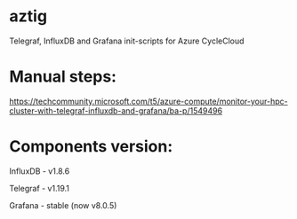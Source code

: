 # aztig
Telegraf, InfluxDB and Grafana init-scripts for Azure CycleCloud

# Manual steps: 
https://techcommunity.microsoft.com/t5/azure-compute/monitor-your-hpc-cluster-with-telegraf-influxdb-and-grafana/ba-p/1549496

# Components version:

InfluxDB - v1.8.6

Telegraf - v1.19.1

Grafana - stable (now v8.0.5)